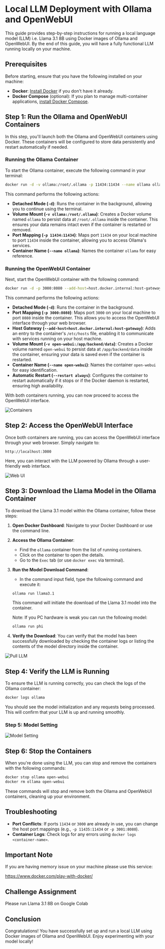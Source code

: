 # Local LLM Deployment with Ollama and OpenWebUI

This guide provides step-by-step instructions for running a local language model (LLM) i.e. Llama 3.1 8B using Docker images of Ollama and OpenWebUI. By the end of this guide, you will have a fully functional LLM running locally on your machine.

## Prerequisites

Before starting, ensure that you have the following installed on your machine:

- **Docker**: [Install Docker](https://docs.docker.com/get-docker/) if you don't have it already.
- **Docker Compose** (optional): If you plan to manage multi-container applications, [install Docker Compose](https://docs.docker.com/compose/install/).

## Step 1: Run the Ollama and OpenWebUI Containers

In this step, you'll launch both the Ollama and OpenWebUI containers using Docker. These containers will be configured to store data persistently and restart automatically if needed.

### Running the Ollama Container

To start the Ollama container, execute the following command in your terminal:

```bash
docker run -d -v ollama:/root/.ollama -p 11434:11434 --name ollama ollama/ollama
```

This command performs the following actions:

- **Detached Mode (`-d`)**: Runs the container in the background, allowing you to continue using the terminal.
- **Volume Mount (`-v ollama:/root/.ollama`)**: Creates a Docker volume named `ollama` to persist data at `/root/.ollama` inside the container. This ensures your data remains intact even if the container is restarted or removed.
- **Port Mapping (`-p 11434:11434`)**: Maps port `11434` on your local machine to port `11434` inside the container, allowing you to access Ollama's services.
- **Container Name (`--name ollama`)**: Names the container `ollama` for easy reference.

### Running the OpenWebUI Container

Next, start the OpenWebUI container with the following command:

```bash
docker run -d -p 3000:8080 --add-host=host.docker.internal:host-gateway -v open-webui:/app/backend/data --name open-webui --restart always ghcr.io/open-webui/open-webui:main
```

This command performs the following actions:

- **Detached Mode (`-d`)**: Runs the container in the background.
- **Port Mapping (`-p 3000:8080`)**: Maps port `3000` on your local machine to port `8080` inside the container. This allows you to access the OpenWebUI interface through your web browser.
- **Host Gateway (`--add-host=host.docker.internal:host-gateway`)**: Adds an entry to the container's `/etc/hosts` file, enabling it to communicate with services running on your host machine.
- **Volume Mount (`-v open-webui:/app/backend/data`)**: Creates a Docker volume named `open-webui` to persist data at `/app/backend/data` inside the container, ensuring your data is saved even if the container is restarted.
- **Container Name (`--name open-webui`)**: Names the container `open-webui` for easy identification.
- **Automatic Restart (`--restart always`)**: Configures the container to restart automatically if it stops or if the Docker daemon is restarted, ensuring high availability.

With both containers running, you can now proceed to access the OpenWebUI interface.

![Containers](containers.png "Containers")

## Step 2: Access the OpenWebUI Interface

Once both containers are running, you can access the OpenWebUI interface through your web browser. Simply navigate to:

```
http://localhost:3000
```

Here, you can interact with the LLM powered by Ollama through a user-friendly web interface.

![Web UI](web_ui.png "Web UI")

## Step 3: Download the Llama Model in the Ollama Container

To download the Llama 3.1 model within the Ollama container, follow these steps:

1. **Open Docker Dashboard**: Navigate to your Docker Dashboard or use the command line.
2. **Access the Ollama Container**:
   - Find the `ollama` container from the list of running containers.
   - Click on the container to open the details.
   - Go to the `Exec` tab (or use `docker exec` via terminal).
3. **Run the Model Download Command**:
   - In the command input field, type the following command and execute it:
   
   ```bash
   ollama run llama3.1
   ```

   This command will initiate the download of the Llama 3.1 model into the container.

   Note: If you PC hardware is weak you can run the following model:

   ```bash
   ollama run phi
   ```

4. **Verify the Download**: You can verify that the model has been successfully downloaded by checking the container logs or listing the contents of the model directory inside the container.

![Pull LLM](pull_llm.png "Pull LLM")

## Step 4: Verify the LLM is Running

To ensure the LLM is running correctly, you can check the logs of the Ollama container:

```bash
docker logs ollama
```

You should see the model initialization and any requests being processed. This will confirm that your LLM is up and running smoothly.

### Step 5: Model Setting

![Model Setting](model_setting.png "Model Setting")

## Step 6: Stop the Containers

When you're done using the LLM, you can stop and remove the containers with the following commands:

```bash
docker stop ollama open-webui
docker rm ollama open-webui
```

These commands will stop and remove both the Ollama and OpenWebUI containers, cleaning up your environment.

## Troubleshooting

- **Port Conflicts**: If ports `11434` or `3000` are already in use, you can change the host port mappings (e.g., `-p 11435:11434` or `-p 3001:8080`).
- **Container Logs**: Check logs for any errors using `docker logs <container-name>`.

## Important Note

If you are having memory issue on your machine please use this service:

https://www.docker.com/play-with-docker/

## Challenge Assignment

Please run Llama 3.1 8B on Google Colab


## Conclusion

Congratulations! You have successfully set up and run a local LLM using Docker images of Ollama and OpenWebUI. Enjoy experimenting with your model locally!





